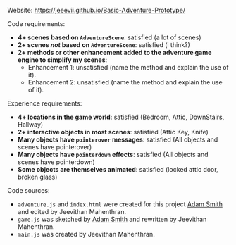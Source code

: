 Website: https://jeeevii.github.io/Basic-Adventure-Prototype/


Code requirements:
- **4+ scenes based on `AdventureScene`**: satisfied (a lot of scenes)
- **2+ scenes *not* based on `AdventureScene`**: satisfied (i think?)
- **2+ methods or other enhancement added to the adventure game engine to simplify my scenes**:
    - Enhancement 1: unsatisfied (name the method and explain the use of it).
    - Enhancement 2: unsatisfied (name the method and explain the use of it).

Experience requirements:
- **4+ locations in the game world**: satisfied (Bedroom, Attic, DownStairs, Hallway)
- **2+ interactive objects in most scenes**: satisfied (Attic Key, Knife)
- **Many objects have `pointerover` messages**: satisfied (All objects and scenes have pointerover)
- **Many objects have `pointerdown` effects**: satisfied (All objects and scenes have pointerdown)
- **Some objects are themselves animated**: satisfied (locked attic door, broken glass)

Code sources:
- `adventure.js` and `index.html` were created for this project [Adam Smith](https://github.com/rndmcnlly) and edited by Jeevithan Mahenthran.
- `game.js` was sketched by [Adam Smith](https://github.com/rndmcnlly) and rewritten by Jeevithan Mahenthran.
- `main.js` was created by Jeevithan Mahenthran.
